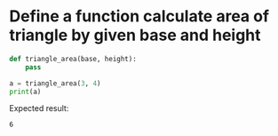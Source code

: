 # Define a function calculate area of triangle by given base and height

```py
def triangle_area(base, height):
    pass

a = triangle_area(3, 4)
print(a)
```
Expected result:
```
6
```